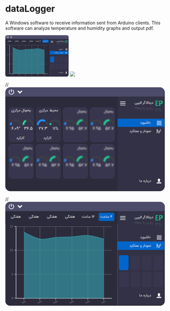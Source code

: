 # dataLogger
A Windows software to receive information sent from Arduino clients.
This software can analyze temperature and humidity graphs and output pdf.

<img src="DataLogger1.png" width="200">
<img src="DataLogger2.png" width="200">

//![Screenshot](Data%20Logger%200.png)

//![Screenshot](Data%20Logger%201.png)

